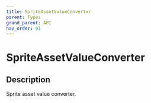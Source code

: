 ```yaml
---
title: SpriteAssetValueConverter
parent: Types
grand_parent: API
nav_order: 91
---
```


# SpriteAssetValueConverter

## Description

Sprite asset value converter.
